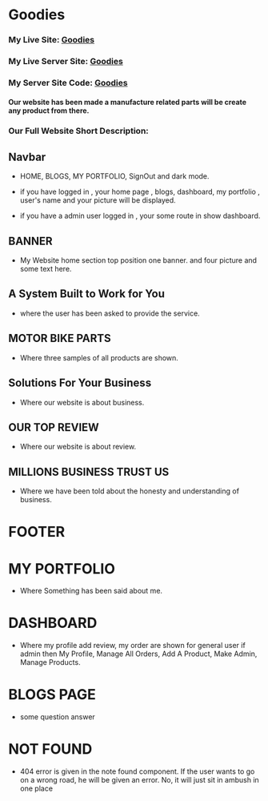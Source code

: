 # Goodies

### My Live Site: [Goodies](https://goodies-fed4a.web.app/)

### My Live Server Site: [Goodies](https://boiling-mountain-69201.herokuapp.com/)

### My Server Site Code: [Goodies](https://github.com/MuhammadOAsif/Goodies-Server)

#### Our website has been made a manufacture related parts will be create any product from there.

### Our Full Website Short Description:


## Navbar
* HOME, BLOGS, MY PORTFOLIO, SignOut and dark mode.

* if you have logged in , your home page , blogs, dashboard, my portfolio , user's name and your picture will be displayed.

* if you have a admin user logged in , your some route in show dashboard.

## BANNER
* My Website home section top position one banner. and four picture and some text here.

## A System Built to Work for You
* where the user has been asked to provide the service.

## MOTOR BIKE PARTS
* Where three samples of all products are shown.

## Solutions For Your Business
* Where our website is about business.

## OUR TOP REVIEW
* Where our website is about review.

## MILLIONS BUSINESS TRUST US
* Where we have been told about the honesty and understanding of business.

# FOOTER

# MY PORTFOLIO 

* Where Something has been said about me. 

# DASHBOARD

* Where my profile add review, my order are shown for general user if admin then My Profile, Manage All Orders, Add A Product, Make Admin, Manage Products.

# BLOGS PAGE
* some question answer

# NOT FOUND 
* 404 error is given in the note found component. If the user wants to go on a wrong road, he will be given an error. No, it will just sit in ambush in one place



